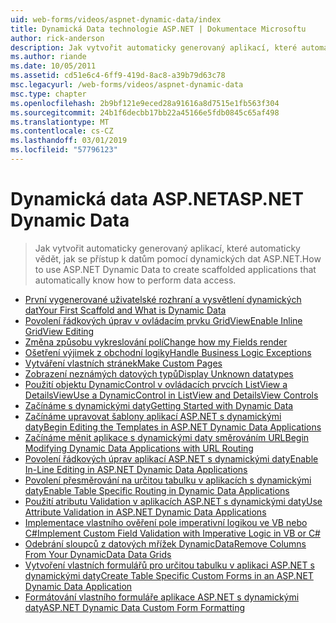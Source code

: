 ```yaml
---
uid: web-forms/videos/aspnet-dynamic-data/index
title: Dynamická Data technologie ASP.NET | Dokumentace Microsoftu
author: rick-anderson
description: Jak vytvořit automaticky generovaný aplikací, které automaticky vědět, jak se přístup k datům pomocí dynamických dat ASP.NET.
ms.author: riande
ms.date: 10/05/2011
ms.assetid: cd51e6c4-6ff9-419d-8ac8-a39b79d63c78
msc.legacyurl: /web-forms/videos/aspnet-dynamic-data
msc.type: chapter
ms.openlocfilehash: 2b9bf121e9eced28a91616a8d7515e1fb563f304
ms.sourcegitcommit: 24b1f6decbb17bb22a45166e5fdb0845c65af498
ms.translationtype: MT
ms.contentlocale: cs-CZ
ms.lasthandoff: 03/01/2019
ms.locfileid: "57796123"
---
```

<a name="aspnet-dynamic-data"></a><span data-ttu-id="7e713-103">Dynamická data ASP.NET</span><span class="sxs-lookup"><span data-stu-id="7e713-103">ASP.NET Dynamic Data</span></span>
====================
> <span data-ttu-id="7e713-104">Jak vytvořit automaticky generovaný aplikací, které automaticky vědět, jak se přístup k datům pomocí dynamických dat ASP.NET.</span><span class="sxs-lookup"><span data-stu-id="7e713-104">How to use ASP.NET Dynamic Data to create scaffolded applications that automatically know how to perform data access.</span></span>


- [<span data-ttu-id="7e713-105">První vygenerované uživatelské rozhraní a vysvětlení dynamických dat</span><span class="sxs-lookup"><span data-stu-id="7e713-105">Your First Scaffold and What is Dynamic Data</span></span>](your-first-scaffold-and-what-is-dynamic-data.md)
- [<span data-ttu-id="7e713-106">Povolení řádkových úprav v ovládacím prvku GridView</span><span class="sxs-lookup"><span data-stu-id="7e713-106">Enable Inline GridView Editing</span></span>](how-do-i-enable-inline-gridview-editing.md)
- [<span data-ttu-id="7e713-107">Změna způsobu vykreslování polí</span><span class="sxs-lookup"><span data-stu-id="7e713-107">Change how my Fields render</span></span>](how-do-i-change-how-my-fields-render.md)
- [<span data-ttu-id="7e713-108">Ošetření výjimek z obchodní logiky</span><span class="sxs-lookup"><span data-stu-id="7e713-108">Handle Business Logic Exceptions</span></span>](how-do-i-handle-business-logic-exceptions.md)
- [<span data-ttu-id="7e713-109">Vytváření vlastních stránek</span><span class="sxs-lookup"><span data-stu-id="7e713-109">Make Custom Pages</span></span>](how-do-i-make-custom-pages.md)
- [<span data-ttu-id="7e713-110">Zobrazení neznámých datových typů</span><span class="sxs-lookup"><span data-stu-id="7e713-110">Display Unknown datatypes</span></span>](how-do-i-display-unknown-datatypes.md)
- [<span data-ttu-id="7e713-111">Použití objektu DynamicControl v ovládacích prvcích ListView a DetailsView</span><span class="sxs-lookup"><span data-stu-id="7e713-111">Use a DynamicControl in ListView and DetailsView Controls</span></span>](how-do-i-use-a-dynamiccontrol-in-listview-and-detailsview-controls.md)
- [<span data-ttu-id="7e713-112">Začínáme s dynamickými daty</span><span class="sxs-lookup"><span data-stu-id="7e713-112">Getting Started with Dynamic Data</span></span>](getting-started-with-dynamic-data.md)
- [<span data-ttu-id="7e713-113">Začínáme upravovat šablony aplikací ASP.NET s dynamickými daty</span><span class="sxs-lookup"><span data-stu-id="7e713-113">Begin Editing the Templates in ASP.NET Dynamic Data Applications</span></span>](begin-editing-the-templates-in-aspnet-dynamic-data-applications.md)
- [<span data-ttu-id="7e713-114">Začínáme měnit aplikace s dynamickými daty směrováním URL</span><span class="sxs-lookup"><span data-stu-id="7e713-114">Begin Modifying Dynamic Data Applications with URL Routing</span></span>](begin-modifying-dynamic-data-applications-with-url-routing.md)
- [<span data-ttu-id="7e713-115">Povolení řádkových úprav aplikací ASP.NET s dynamickými daty</span><span class="sxs-lookup"><span data-stu-id="7e713-115">Enable In-Line Editing in ASP.NET Dynamic Data Applications</span></span>](enable-in-line-editing-in-aspnet-dynamic-data-applications.md)
- [<span data-ttu-id="7e713-116">Povolení přesměrování na určitou tabulku v aplikacích s dynamickými daty</span><span class="sxs-lookup"><span data-stu-id="7e713-116">Enable Table Specific Routing in Dynamic Data Applications</span></span>](how-to-enable-table-specific-routing-in-dynamic-data-applications.md)
- [<span data-ttu-id="7e713-117">Použití atributu Validation v aplikacích ASP.NET s dynamickými daty</span><span class="sxs-lookup"><span data-stu-id="7e713-117">Use Attribute Validation in ASP.NET Dynamic Data Applications</span></span>](how-to-use-attribute-validation-in-aspnet-dynamic-data-applications.md)
- [<span data-ttu-id="7e713-118">Implementace vlastního ověření pole imperativní logikou ve VB nebo C#</span><span class="sxs-lookup"><span data-stu-id="7e713-118">Implement Custom Field Validation with Imperative Logic in VB or C#</span></span>](how-to-implement-custom-field-validation-with-imperative-logic-in-vb-or-c.md)
- [<span data-ttu-id="7e713-119">Odebrání sloupců z datových mřížek DynamicData</span><span class="sxs-lookup"><span data-stu-id="7e713-119">Remove Columns From Your DynamicData Data Grids</span></span>](how-to-remove-columns-from-your-dynamicdata-data-grids.md)
- [<span data-ttu-id="7e713-120">Vytvoření vlastních formulářů pro určitou tabulku v aplikaci ASP.NET s dynamickými daty</span><span class="sxs-lookup"><span data-stu-id="7e713-120">Create Table Specific Custom Forms in an ASP.NET Dynamic Data Application</span></span>](how-to-create-table-specific-custom-forms-in-an-aspnet-dynamic-data-application.md)
- [<span data-ttu-id="7e713-121">Formátování vlastního formuláře aplikace ASP.NET s dynamickými daty</span><span class="sxs-lookup"><span data-stu-id="7e713-121">ASP.NET Dynamic Data Custom Form Formatting</span></span>](aspnet-dynamic-data-custom-form-formatting.md)
